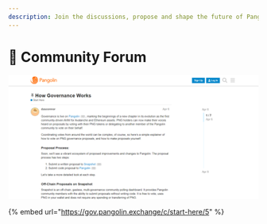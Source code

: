 ```yaml
---
description: Join the discussions, propose and shape the future of Pangolin
---
```


# 💬 Community Forum

![](../.gitbook/assets/forum.png)

{% embed url="https://gov.pangolin.exchange/c/start-here/5" %}
